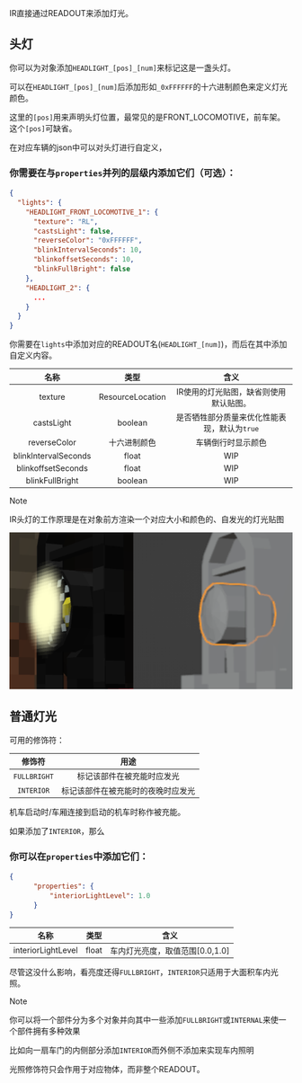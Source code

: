 IR直接通过READOUT来添加灯光。

## 头灯

你可以为对象添加`HEADLIGHT_[pos]_[num]`来标记这是一盏头灯。

可以在`HEADLIGHT_[pos]_[num]`后添加形如`_0xFFFFFF`的十六进制颜色来定义灯光颜色。

这里的`[pos]`用来声明头灯位置，最常见的是FRONT_LOCOMOTIVE，前车架。这个`[pos]`可缺省。

在对应车辆的json中可以对头灯进行自定义，

### 你需要在与`properties`并列的层级内添加它们（可选）：

```json
{
  "lights": {
    "HEADLIGHT_FRONT_LOCOMOTIVE_1": {
      "texture": "RL",
      "castsLight": false,
      "reverseColor": "0xFFFFFF",
      "blinkIntervalSeconds": 10,
      "blinkoffsetSeconds": 10,
      "blinkFullBright": false
    },
    "HEADLIGHT_2": {
      ...
    }
  }
}
```

你需要在`lights`中添加对应的READOUT名(`HEADLIGHT_[num]`)，而后在其中添加自定义内容。


|          名称          |        类型        |            	含义            |
|:--------------------:|:----------------:|:-------------------------:|
|       texture        | ResourceLocation |   IR使用的灯光贴图，缺省则使用默认贴图。    |
|      castsLight      |     boolean      | 是否牺牲部分质量来优化性能表现，默认为`true` |
|     reverseColor     |      十六进制颜色      |         车辆倒行时显示颜色         |
| blinkIntervalSeconds |      float       |            WIP            |
|  blinkoffsetSeconds  |      float       |            WIP            |
|   blinkFullBright    |     boolean      |            WIP            |

>[!NOTE]
>IR头灯的工作原理是在对象前方渲染一个对应大小和颜色的、自发光的灯光贴图

![就像这样](../Textures/pic11.png ':size=50%')

## 普通灯光

可用的修饰符：

|     修饰符      |        用途         |
|:------------:|:-----------------:|
| `FULLBRIGHT` |   标记该部件在被充能时应发光   |
|  `INTERIOR`  | 标记该部件在被充能时的夜晚时应发光 |

机车启动时/车厢连接到启动的机车时称作被充能。

如果添加了`INTERIOR`，那么
### 你可以在`properties`中添加它们：

```json
{
      "properties": {
          "interiorLightLevel": 1.0
      }
}
```
|         名称         |  类型   |         	含义          |
|:------------------:|:-----:|:--------------------:|
| interiorLightLevel | float | 车内灯光亮度，取值范围[0.0,1.0] |

尽管这没什么影响，看亮度还得`FULLBRIGHT`，`INTERIOR`只适用于大面积车内光照。

>[!NOTE]
>你可以将一个部件分为多个对象并向其中一些添加`FULLBRIGHT`或`INTERNAL`来使一个部件拥有多种效果
> 
> 比如向一扇车门的内侧部分添加`INTERIOR`而外侧不添加来实现车内照明
> 
> 光照修饰符只会作用于对应物体，而非整个READOUT。
